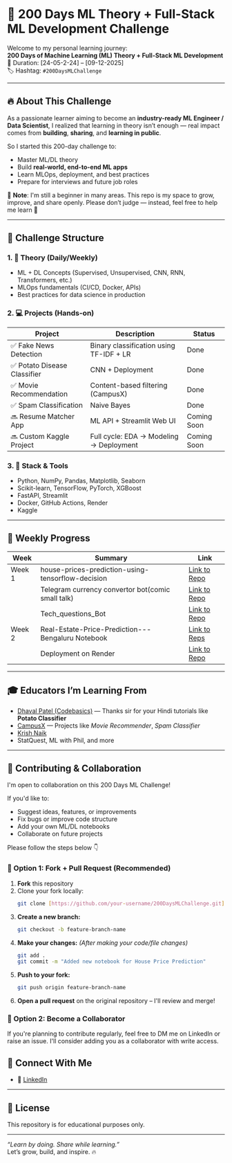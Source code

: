 # 🚀 200 Days ML Theory + Full-Stack ML Development Challenge

Welcome to my personal learning journey:  
**200 Days of Machine Learning (ML) Theory + Full-Stack ML Development**  
📅 Duration: [24-05-2-24] – [09-12-2025]  
🏷️ Hashtag: `#200DaysMLChallenge`

---

## 🔥 About This Challenge

As a passionate learner aiming to become an **industry-ready ML Engineer / Data Scientist**, I realized that learning in theory isn’t enough — real impact comes from **building**, **sharing**, and **learning in public**.

So I started this 200-day challenge to:
- Master ML/DL theory
- Build **real-world, end-to-end ML apps**
- Learn MLOps, deployment, and best practices
- Prepare for interviews and future job roles

📢 **Note**: I'm still a beginner in many areas. This repo is my space to grow, improve, and share openly. Please don’t judge — instead, feel free to help me learn 🙏

---

## 📌 Challenge Structure

### 1. 🧠 Theory (Daily/Weekly)
- ML + DL Concepts (Supervised, Unsupervised, CNN, RNN, Transformers, etc.)
- MLOps fundamentals (CI/CD, Docker, APIs)
- Best practices for data science in production

### 2. 💻 Projects (Hands-on)
| Project | Description | Status |
|--------|-------------|--------|
| ✅ Fake News Detection | Binary classification using TF-IDF + LR | Done |
| ✅ Potato Disease Classifier | CNN + Deployment | Done |
| ✅ Movie Recommendation | Content-based filtering (CampusX) | Done |
| ✅ Spam Classification | Naive Bayes | Done |
| 🔜 Resume Matcher App | ML API + Streamlit Web UI | Coming Soon |
| 🔜 Custom Kaggle Project | Full cycle: EDA → Modeling → Deployment | Coming Soon |

### 3. 📂 Stack & Tools
- Python, NumPy, Pandas, Matplotlib, Seaborn
- Scikit-learn, TensorFlow, PyTorch, XGBoost
- FastAPI, Streamlit
- Docker, GitHub Actions, Render
- Kaggle

---

## 📅 Weekly Progress

| Week | Summary | Link |
|------|---------|------|
| Week 1 | house-prices-prediction-using-tensorflow-decision |[Link to Repo](https://github.com/Shivam-Shukl/200-Days-ML-Theory-Full-Stack-ML-Development-Challenge/blob/main/Week001/house-prices-prediction-using-tensorflow-decision.ipynb)|
|        |Telegram currency convertor bot(comic small talk) | [Link to Repo](https://github.com/Shivam-Shukl/Telegram-Currency-Converter-Bot)|
|        | Tech_questions_Bot | [Link to Repo](https://github.com/Shivam-Shukl/Tech_questions_Bot)|
| Week 2 | Real-Estate-Price-Prediction---Bengaluru Notebook |[Link to Reps ](https://github.com/Shivam-Shukl/200-Days-ML-Theory-Full-Stack-ML-Development-Challenge/tree/main/Week002)  |
|        | Deployment on Render |[Link to Repo](https://github.com/Shivam-Shukl/Real-Estate-Price-Prediction---Bengaluru)|

---

## 🎓 Educators I’m Learning From
- [Dhaval Patel (Codebasics)](https://www.linkedin.com/in/dhavalpatel1989/) — Thanks sir for your Hindi tutorials like **Potato Classifier**
- [CampusX](https://www.youtube.com/c/CampusX) — Projects like *Movie Recommender*, *Spam Classifier*
- [Krish Naik](https://www.youtube.com/c/KrishNaik)  
- StatQuest, ML with Phil, and more

---

## 🤝 Contributing & Collaboration

I'm open to collaboration on this 200 Days ML Challenge!

If you'd like to:
- Suggest ideas, features, or improvements
- Fix bugs or improve code structure
- Add your own ML/DL notebooks
- Collaborate on future projects

Please follow the steps below 👇

### 🔁 Option 1: Fork + Pull Request (Recommended)
1.  **Fork** this repository
2.  Clone your fork locally:
    ```bash
    git clone [https://github.com/your-username/200DaysMLChallenge.git](https://github.com/your-username/200DaysMLChallenge.git)
    ```
3.  **Create a new branch:**
    ```bash
    git checkout -b feature-branch-name
    ```
4.  **Make your changes:**
    *(After making your code/file changes)*
    ```bash
    git add .
    git commit -m "Added new notebook for House Price Prediction"
    ```
5.  **Push to your fork:**
    ```bash
    git push origin feature-branch-name
    ```
6.  **Open a pull request** on the original repository – I'll review and merge!

### 👥 Option 2: Become a Collaborator
If you're planning to contribute regularly, feel free to DM me on LinkedIn or raise an issue. I'll consider adding you as a collaborator with write access.

## 📢 Connect With Me
- 💼 [LinkedIn](https://www.linkedin.com/in/shivam-shukla-a462b3223/) 


---

## 📌 License
This repository is for educational purposes only.

---

_“Learn by doing. Share while learning.”_  
Let’s grow, build, and inspire. 🔥

